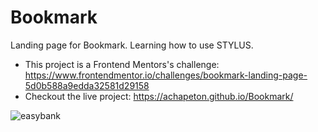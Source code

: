 # Bookmark
Landing page for Bookmark. Learning how to use STYLUS.

- This project is a Frontend Mentors's challenge: https://www.frontendmentor.io/challenges/bookmark-landing-page-5d0b588a9edda32581d29158
- Checkout the live project: https://achapeton.github.io/Bookmark/

![easybank](https://user-images.githubusercontent.com/29237868/82164668-f310a400-986e-11ea-97f8-3dcd25aae612.png)

